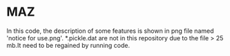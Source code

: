 # MAZ
In this code, the description of some features is shown in png file named 'notice for use.png'.
*.pickle.dat are not in this repository due to the file > 25 mb.It need to be regained by running code.
